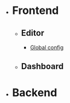 - # Frontend
  - ## Editor
    - [Global config](/gempages/editor/global-config.md)
  - ## Dashboard
- # Backend
